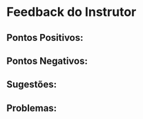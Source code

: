 
# Feedback do Instrutor


## Pontos Positivos:


## Pontos Negativos:


## Sugestões:


## Problemas:

